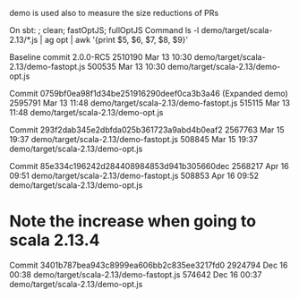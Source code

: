 demo is used also to measure the size reductions of PRs

On sbt:
; clean; fastOptJS; fullOptJS
Command
ls -l demo/target/scala-2.13/*.js | ag opt | awk '{print $5, $6, $7, $8, $9}'

Baseline commit 2.0.0-RC5
2510190 Mar 13 10:30 demo/target/scala-2.13/demo-fastopt.js
500535 Mar 13 10:30 demo/target/scala-2.13/demo-opt.js

Commit 0759bf0ea98f1d34be251916290deef0ca3b3a46 (Expanded demo)
2595791 Mar 13 11:48 demo/target/scala-2.13/demo-fastopt.js
515115 Mar 13 11:48 demo/target/scala-2.13/demo-opt.js

Commit 293f2dab345e2dbfda025b361723a9abd4b0eaf2
2567763 Mar 15 19:37 demo/target/scala-2.13/demo-fastopt.js
508845 Mar 15 19:37 demo/target/scala-2.13/demo-opt.js

Commit 85e334c196242d284408984853d941b305660dec
2568217 Apr 16 09:51 demo/target/scala-2.13/demo-fastopt.js
508853 Apr 16 09:52 demo/target/scala-2.13/demo-opt.js

# Note the increase when going to scala 2.13.4
Commit 3401b787bea943c8999ea606bb2c835ee3217fd0
2924794 Dec 16 00:38 demo/target/scala-2.13/demo-fastopt.js
574642 Dec 16 00:37 demo/target/scala-2.13/demo-opt.js


